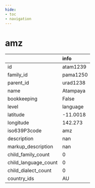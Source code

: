 ```yaml
---
hide:
- toc
- navigation
---
```

# amz
|                      | info     |
|:---------------------|:---------|
| id                   | atam1239 |
| family_id            | pama1250 |
| parent_id            | urad1238 |
| name                 | Atampaya |
| bookkeeping          | False    |
| level                | language |
| latitude             | -11.0018 |
| longitude            | 142.273  |
| iso639P3code         | amz      |
| description          | nan      |
| markup_description   | nan      |
| child_family_count   | 0        |
| child_language_count | 0        |
| child_dialect_count  | 0        |
| country_ids          | AU       |